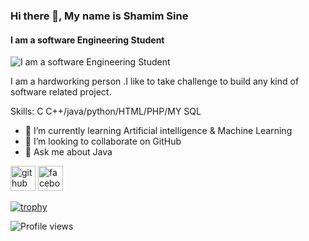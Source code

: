 ### Hi there 👋, My name is Shamim Sine
#### I am a software Engineering Student 
![I am a software Engineering Student ](https://scontent.fdac116-1.fna.fbcdn.net/v/t1.6435-9/100994767_1352906301586185_8770010630712197120_n.jpg?_nc_cat=108&ccb=1-7&_nc_sid=e3f864&_nc_eui2=AeGyAKu67s2MmmvIrpZaicwY_XRwMj0v9YH9dHAyPS_1gZpEUmFYZKMcpW0KeTVcSI9rlCOvbTTrpxzL3RosogPF&_nc_ohc=JQqXdVxWmmgAX9k4rIR&tn=PZ1IuOnPufsK7Cdl&_nc_ht=scontent.fdac116-1.fna&oh=00_AT9YTELoBIcLbLykvDA90_DNfO5Lr-6_C2Ro8wsemD2_Mg&oe=62C07ED0)

I am a hardworking person .I like to take challenge to build any kind of software related project.

Skills: C C++/java/python/HTML/PHP/MY SQL

- 🌱 I’m currently learning Artificial intelligence & Machine Learning 
- 👯 I’m looking to collaborate on GitHub 
- 💬 Ask me about Java 


[<img src='https://cdn.jsdelivr.net/npm/simple-icons@3.0.1/icons/github.svg' alt='github' height='40'>](https://github.com/https://github.com/SHAMI-SINE)  [<img src='https://cdn.jsdelivr.net/npm/simple-icons@3.0.1/icons/facebook.svg' alt='facebook' height='40'>](https://www.facebook.com/https://www.facebook.com/shamimsine)  

[![trophy](https://github-profile-trophy.vercel.app/?username=https://github.com/SHAMI-SINE)](https://github.com/ryo-ma/github-profile-trophy)

![Profile views](https://gpvc.arturio.dev/https://github.com/SHAMI-SINE)  
